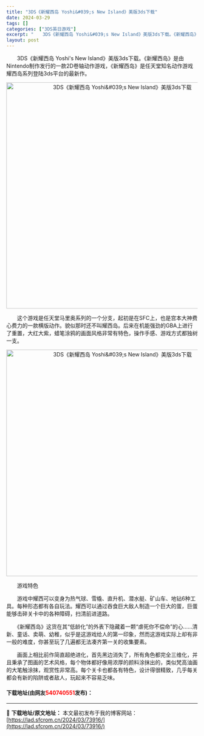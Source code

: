 ```yaml
---
title: "3DS《新耀西岛 Yoshi&#039;s New Island》美版3ds下载"
date: 2024-03-29
tags: []
categories: ["3DS英日游戏"]
excerpt: "　　3DS《新耀西岛 Yoshi&#039;s New Island》美版3ds下载。《新耀西岛》是由Nintendo制作发行的一款2D卷轴动作游戏，《新耀西岛》是任天堂知名动作游戏耀西岛系列登陆3ds平台的最新作。 　　这个游戏是任天堂马里奥系列的一个分支，起初是在SFC上，也是宫本大神费心费力的一&hellip;"
layout: post
---
```


 <p>　　3DS《新耀西岛 Yoshi&#39;s New Island》美版3ds下载。《新耀西岛》是由Nintendo制作发行的一款2D卷轴动作游戏，《新耀西岛》是任天堂知名动作游戏耀西岛系列登陆3ds平台的最新作。</p> <p align="center"><img align="" border="0" src="https://lad.sfcrom.cn/wp-content/uploads/2024/03/20240329_660628796598e.png" width="595" alt="3DS《新耀西岛 Yoshi&amp;#039;s New Island》美版3ds下载" /></p> <p>　　这个游戏是任天堂马里奥系列的一个分支，起初是在SFC上，也是宫本大神费心费力的一款横版动作。貌似那时还不叫耀西岛。后来在机能强劲的GBA上进行了重置，大红大紫，蜡笔涂鸦的画面风格非常有特色，操作手感、游戏方式都独树一支。</p> <p align="center"><img align="" border="0" src="https://lad.sfcrom.cn/wp-content/uploads/2024/03/20240329_6606287a7f4b4.png" width="596" alt="3DS《新耀西岛 Yoshi&amp;#039;s New Island》美版3ds下载" /></p> <p>　　游戏特色</p> <p>　　游戏中耀西可以变身为热气球、雪橇、直升机、潜水艇、矿山车、地钻6种工具。每种形态都有各自玩法。耀西可以通过吞食巨大敌人制造一个巨大的蛋，巨蛋能够击碎关卡中的各种障碍，扫清前进道路。</p> <p>　　《新耀西岛》这货在其&ldquo;低龄化&rdquo;的外表下隐藏着一颗&ldquo;虐死你不偿命&rdquo;的心&hellip;&hellip;清新、童话、卖萌、幼稚，似乎是这游戏给人的第一印象，然而这游戏实际上却有非一般的难度，你甚至玩了几遍都无法凑齐第一关的收集要素。</p> <p>　　画面上相比前作简直超绝进化，首先黑边消失了，所有角色都完全三维化，并且秉承了图画的艺术风格，每个物体都好像用浓厚的颜料涂抹出的，类似梵高油画的大笔触涂抹，观赏性非常高。每个关卡也都各有特色，设计得很精致，几乎每关都会有新的陷阱或者敌人，玩起来不容易乏味。</p> <p><h4>下载地址(由网友<font color="red">540740551</font>发布)：</h4></p> 

---
📖 **下载地址/原文地址：** 本文最初发布于我的博客网站：[https://lad.sfcrom.cn/2024/03/73916/](https://lad.sfcrom.cn/2024/03/73916/)

